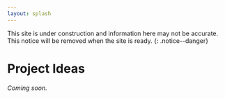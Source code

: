 ```yaml
---
layout: splash
---
```


This site is under construction and information here may not be accurate. This notice will be removed when the site is ready.
{: .notice--danger}

# Project Ideas

<em>Coming soon.</em>
